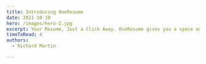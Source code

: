 ```yaml
---
title: Introducing OneResume
date: 2021-10-10
hero: /images/hero-2.jpg
excerpt: Your Resume, Just a Click Away. OneResume gives you a space on the web that's all yours, so employers can focus on what really matters - you.
timeToRead: 4
authors:
  - Richard Martin

---
```


